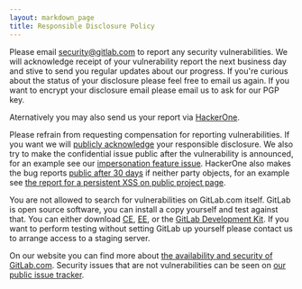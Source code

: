 ```yaml
---
layout: markdown_page
title: Responsible Disclosure Policy
---
```


Please email security@gitlab.com to report any security vulnerabilities. We will
acknowledge receipt of your vulnerability report the next business day and stive to send you regular updates about our progress. If you're curious about the status of your disclosure please feel free to email us again. If you want to encrypt your disclosure email please email us to ask for our PGP key.

Aternatively you may also send us your report via [HackerOne](https://hackerone.com/gitlab).

Please refrain from requesting compensation for reporting vulnerabilities. If you want we will [publicly acknowledge](https://about.gitlab.com/vulnerability-acknowledgements/) your responsible disclosure. We also try to make the confidential issue public after the vulnerability is announced, for an example see our [impersonation feature issue](https://gitlab.com/gitlab-org/gitlab-ce/issues/15548). HackerOne also makes the bug reports [public after 30 days](https://hackerone.com/disclosure-guidelines) if neither party objects, for an example see [the report for a persistent XSS on public project page](https://hackerone.com/reports/129736).

You are not allowed to search for vulnerabilities on GitLab.com itself. GitLab
is open source software, you can install a copy yourself and test against that. You can either download [CE](https://about.gitlab.com/downloads/), [EE](https://about.gitlab.com/downloads-ee/), or the [GitLab Development Kit](https://gitlab.com/gitlab-org/gitlab-development-kit).
If you want to perform testing without setting GitLab up yourself please contact us to
arrange access to a staging server.

On our website you can find more about [the availability and security of GitLab.com](https://about.gitlab.com/gitlab-com/#availability-and-security). Security issues that are not vulnerabilities can be seen on [our public issue tracker](https://gitlab.com/gitlab-org/gitlab-ce/issues?label_name%5B%5D=security).
